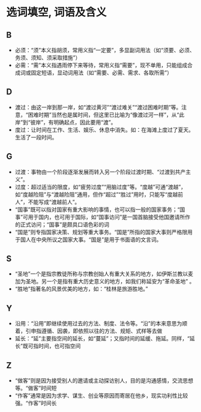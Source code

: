 # 选词填空, 词语及含义
## B
* 必须：“须”本义指胡须，常用义指“一定要”，多显副词用法（如“须要、必须、务须、须知、须采取措施”）
* 必需：“需”本义指遇雨停下来等待，常用义指“需要”，现不单用，只能组成合成词或固定短语，显动词用法（如“需要、必需、需求、各取所需”）
## D
* 渡过：由这一岸到那一岸，如“渡过黄河”“渡过难关”“渡过困难时期”等。注意，“困难时期”当然也是属时间，但这里已比喻为“像渡过河一样”，从“此岸”到“彼岸”，有明确起点，因此要用“渡”。
* 度过：让时间在工作、生活、娱乐、休息中消失。如：在海滩上度过了夏天。生活了一段时间。
## G
* 过渡：事物由一个阶段逐渐发展而转入另一个阶段过渡时期、“过渡到共产主义”。
* 过度：超过适当的限度，如“疲劳过度”“用脑过度”等。“度越”可通“渡越”，如“度越险阻”与“渡越险阻”通用，但作“超过”“胜过”用时，只能写“度越前人”，不能写成“渡越前人”。
* “国事”既可以指对国家有重大影响的事情，也可以指一般的国家事务；“国事”可用于国内，也可用于国际，如“国事访问”是一国首脑接受他国邀请所作的正式访问；“国事”是颇具口语色彩的词
* “国是”则专指国家决策、规划等重大事务。“国是”所指的国家大事则严格限用于国人在中央所议之国家大事。“国是”是用于书面语的文言词。
## S
* “圣地”一个是指宗教徒所称与宗教创始人有重大关系的地方，如伊斯兰教以麦加为圣地。另一个是指有重大历史意义的地方，如我们称延安为“革命圣地” 。
* “胜地”指著名的风景优美的地方，如：“桂林是旅游胜地。”
## Y
* 沿用：“沿用”即继续使用过去的方法、制度、法令等。“沿”的本来意思为顺着，引申指遵循、因袭，即依照以往的方法、规矩、式样等去做
* 延长：“延”主要指空间的延长，如“蔓延”；又指时间的延缓、拖延。同样，“延长”既可指时间，也可指空间
## Z
* “做客”则是因为接受别人的邀请或主动探访别人，目的是沟通感情，交流思想等。“做客”时间短
* “作客”通常是因为求学、谋生、创业等原因而寄居在他乡，现实功利性比较强。“作客”时间长

